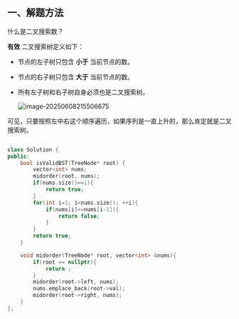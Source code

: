 ## 一、解题方法

什么是二叉搜索数？

**有效** 二叉搜索树定义如下：

- 节点的左子树只包含 **小于** 当前节点的数。

- 节点的右子树只包含 **大于** 当前节点的数。

- 所有左子树和右子树自身必须也是二叉搜索树。

  ![image-20250608215506675](Image/image-20250608215506675.png)

可见，只要按照左中右这个顺序遍历，如果序列是一直上升的，那么肯定就是二叉搜索树。

```Cpp

class Solution {
public:
    bool isValidBST(TreeNode* root) {
        vector<int> nums;
        midorder(root, nums);
        if(nums.size()==1){
            return true;
        }
        for(int i=1; i<nums.size(); ++i){
            if(nums[i]<=nums[i-1]){
                return false;
            }
        }
        return true;
    }

    void midorder(TreeNode* root, vector<int> &nums){
        if(root == nullptr){
            return ;
        }
        midorder(root->left, nums);
        nums.emplace_back(root->val);
        midorder(root->right, nums);
    }
};
```

